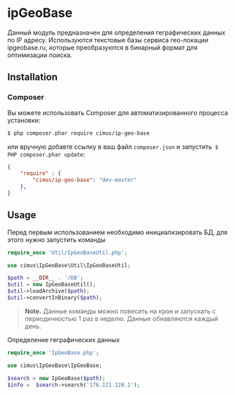 ipGeoBase
==================
Данный модуль предназначен для определения геграфических данных по IP адресу.
Используются текстовые базы сервиса гео-локации ipgeobase.ru, которые преобразуются в бинарный формат для оптимизации поиска.

Installation
------------

### Composer

Вы можете использовать Composer для автоматизированного процесса установки:

```bash
$ php composer.phar require cimus/ip-geo-base
```

или вручную добавте ссылку в ваш файл `composer.json` и запустить` $ PHP composer.phar update`:

```json
{
    "require" : {
        "cimus/ip-geo-base": "dev-master"
    },
}
```

Usage
-----
Перед первым использованием необходимо инициализировать БД, для этого нужно запустить команды
```php
require_once 'Util/IpGeoBaseUtil.php';

use cimus\IpGeoBase\Util\IpGeoBaseUtil;

$path = __DIR__ . '/DB';
$util = new IpGeoBaseUtil();
$util->loadArchive($path);
$util->convertInBinary($path);
```

> **Note.** Данные команды можно повесить на крон и запускать с периодичностью 1 раз в неделю. Данные обнавляются каждый день.



Определение геграфических данных

```php
require_once 'IpGeoBase.php';

use cimus\IpGeoBase\IpGeoBase;

$search = new IpGeoBase($path);
$info =  $search->search('176.121.128.1');
````


